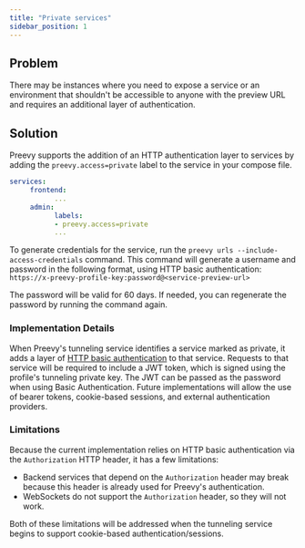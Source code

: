 ```yaml
---
title: "Private services"
sidebar_position: 1
---
```


## Problem

There may be instances where you need to expose a service or an environment that shouldn't be accessible to anyone with the preview URL and requires an additional layer of authentication.

## Solution

Preevy supports the addition of an HTTP authentication layer to services by adding the `preevy.access=private` label to the service in your compose file.

```yaml
services:
     frontend:
           ...
     admin:
           labels:
           - preevy.access=private
           ...
```

To generate credentials for the service, run the `preevy urls --include-access-credentials` command. This command will generate a username and password in the following format, using HTTP basic authentication: `https://x-preevy-profile-key:password@<service-preview-url>`

The password will be valid for 60 days. If needed, you can regenerate the password by running the command again.

### Implementation Details

When Preevy's tunneling service identifies a service marked as private, it adds a layer of [HTTP basic authentication](https://developer.mozilla.org/en-US/docs/Web/HTTP/Authentication) to that service.
Requests to that service will be required to include a JWT token, which is signed using the profile's tunneling private key.
The JWT can be passed as the password when using Basic Authentication.
Future implementations will allow the use of bearer tokens, cookie-based sessions, and external authentication providers.

### Limitations

Because the current implementation relies on HTTP basic authentication via the `Authorization` HTTP header, it has a few limitations:

- Backend services that depend on the `Authorization` header may break because this header is already used for Preevy's authentication.
- WebSockets do not support the `Authorization` header, so they will not work.

Both of these limitations will be addressed when the tunneling service begins to support cookie-based authentication/sessions.
